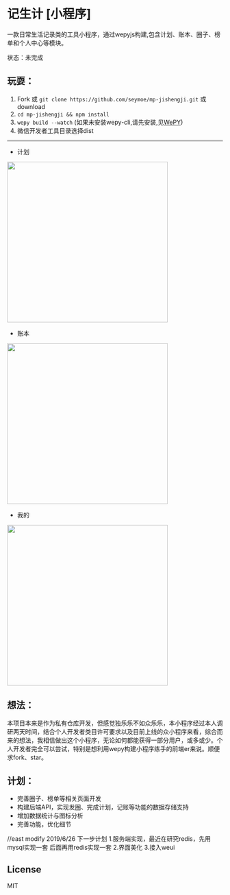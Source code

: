 # 记生计 [小程序]

一款日常生活记录类的工具小程序，通过wepyjs构建,包含计划、账本、圈子、榜单和个人中心等模块。

状态：未完成

## 玩耍：

1. Fork 或 `git clone https://github.com/seymoe/mp-jishengji.git` 或 download
2. `cd mp-jishengji && npm install`
3. `wepy build --watch` (如果未安装wepy-cli,请先安装,见[WePY](https://tencent.github.io/wepy/index.html))
4. 微信开发者工具目录选择dist

---

+ 计划

<img style="display:block;margin-bottom: 15px" width="375" src="https://github.com/ximolang/mp-jishengji/raw/master/readme_img/plan.png"/>

+ 账本

<img style="display:block;margin-bottom: 15px" width="375" src="https://github.com/ximolang/mp-jishengji/raw/master/readme_img/bill.png"/>

+ 我的

<img width="375" src="https://github.com/ximolang/mp-jishengji/raw/master/readme_img/me.png"/>

## 想法：

本项目本来是作为私有仓库开发，但感觉独乐乐不如众乐乐，本小程序经过本人调研两天时间，结合个人开发者类目许可要求以及目前上线的众小程序来看，综合而来的想法，我相信做出这个小程序，无论如何都能获得一部分用户，或多或少。个人开发者完全可以尝试，特别是想利用wepy构建小程序练手的前端er来说。顺便求fork、star。

## 计划：

+ 完善圈子、榜单等相关页面开发
+ 构建后端API，实现发圈、完成计划，记账等功能的数据存储支持
+ 增加数据统计与图标分析
+ 完善功能，优化细节

//east modify 2019/6/26
下一步计划
1.服务端实现，最近在研究redis，先用mysql实现一套  后面再用redis实现一套
2.界面美化
3.接入weui

## License
MIT
